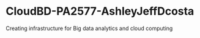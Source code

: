# CloudBD-PA2577-AshleyJeffDcosta
Creating infrastructure for Big data analytics and cloud computing
